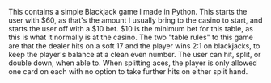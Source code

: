 This contains a simple Blackjack game I made in Python. This starts the user with $60, as that's the amount I usually bring to the casino to start, and starts the user off with a $10 bet. $10 is the minimum bet for this table, as this is what it normally is at the casino. The two "table rules" to this game are that the dealer hits on a soft 17 and the player wins 2:1 on blackjacks, to keep the player's balance at a clean even number. The user can hit, split, or double down, when able to. When splitting aces, the player is only allowed one card on each with no option to take further hits on either split hand.
